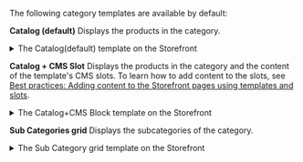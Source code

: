 The following category templates are available by default:

**Catalog (default)**
Displays the products in the category.

<details><summary markdown='span'>The Catalog(default) template on the Storefront</summary>

![Catalog](https://spryker.s3.eu-central-1.amazonaws.com/docs/User+Guides/Back+Office+User+Guides/Category/Category%3A+Reference+Information/Catalog.gif)

</details>

**Catalog + CMS Slot**
Displays the products in the category and the content of the template's CMS slots. To learn how to add content to the slots, see [Best practices: Adding content to the Storefront pages using templates and slots](/docs/scos/user/back-office-user-guides/{{page.version}}/content/best-practices-adding-content-to-the-storefront-pages-using-templates-and-slots.html).

<details><summary markdown='span'>The Catalog+CMS Block template on the Storefront</summary>

![Catalog + Slots](https://spryker.s3.eu-central-1.amazonaws.com/docs/User+Guides/Back+Office+User+Guides/Category/Category%3A+Reference+Information/Catalog%2BCms+Block.gif)

</details>

**Sub Categories grid**
Displays the subcategories of the category.

<details><summary markdown='span'>The Sub Category grid template on the Storefront</summary>

![Sub Category grid](https://spryker.s3.eu-central-1.amazonaws.com/docs/User+Guides/Back+Office+User+Guides/Category/Category:+Reference+Information/sub+category.gif)

</details>
